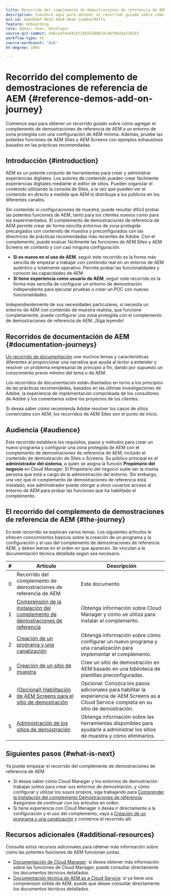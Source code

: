 ```yaml
---
title: Recorrido del complemento de demostraciones de referencia de AEM
description: Comience aquí para obtener un recorrido guiado sobre cómo agregar el complemento de demostraciones de referencia de AEM a un entorno de zona protegida con una configuración de AEM mínima. Además, pruebe las potentes funciones de AEM con ejemplos exhaustivos basados en las prácticas recomendadas.
exl-id: 8a6d4abf-0832-40e8-9ba6-1ad4ba794ffa
feature: Onboarding
role: Admin, User, Developer
source-git-commit: 646ca4f4a441bf1565558002dcd6f96d3e228563
workflow-type: ht
source-wordcount: '816'
ht-degree: 100%

---
```


# Recorrido del complemento de demostraciones de referencia de AEM {#reference-demos-add-on-journey}

Comience aquí para obtener un recorrido guiado sobre cómo agregar el complemento de demostraciones de referencia de AEM a un entorno de zona protegida con una configuración de AEM mínima. Además, pruebe las potentes funciones de AEM Sites y AEM Screens con ejemplos exhaustivos basados en las prácticas recomendadas.

## Introducción {#introduction}

AEM es un potente conjunto de herramientas para crear y administrar experiencias digitales. Los autores de contenido pueden crear fácilmente experiencias digitales mediante el editor de sitios. Pueden organizar el contenido utilizando la consola de Sites, a la vez que pueden ver el contenido en directo a medida que AEM lo distribuye a los públicos en los diferentes canales.

Sin contenido ni configuraciones de muestra, puede resultar difícil probar las potentes funciones de AEM, tanto para los clientes nuevos como para los experimentados. El complemento de demostraciones de referencia de AEM permite crear de forma sencilla entornos de zona protegida precargados con contenido de muestra y preconfigurados con las directrices de prácticas recomendadas más recientes de Adobe. Con el complemento, puede evaluar fácilmente las funciones de AEM Sites y AEM Screens en contexto y con casi ninguna configuración.

* **Si es nuevo en el uso de AEM**, seguir este recorrido es la forma más sencilla de empezar a trabajar con contenido real en un entorno de AEM auténtico y totalmente operativo. Permite probar las funcionalidades y conocer las capacidades de AEM.
* **Si tiene experiencia como usuario de AEM**, seguir este recorrido es la forma más sencilla de configurar un entorno de demostración independiente para ejecutar pruebas o crear un POC con nuevas funcionalidades.

Independientemente de sus necesidades particulares, si necesita un entorno de AEM con contenido de muestra realista, que funcione completamente, puede configurar una zona protegida con el complemento de demostraciones de referencia de AEM. ¡Siga leyendo!

## Recorridos de documentación de AEM {#documentation-journeys}

[Un recorrido de documentación](/help/journey-documentation/documentation-journeys.md) une muchos temas y características diferentes al proporcionar una narrativa que ayuda al lector a entender y resolver un problema empresarial de principio a fin, dando por supuesto un conocimiento previo mínimo del tema o de AEM.

Los recorridos de documentación están diseñados en torno a los principios de las prácticas recomendadas, basados en las últimas investigaciones de Adobe, la experiencia de implementación comprobada de los consultores de Adobe y los comentarios sobre los proyectos de los clientes.

Si desea saber cómo recomienda Adobe resolver los casos de sitios comerciales con AEM, los recorridos de AEM Sites son el punto de inicio.

## Audiencia {#audience}

Este recorrido establece los requisitos, pasos y métodos para crear un nuevo programa y configurar una zona protegida de AEM con el complemento de demostraciones de referencia de AEM, incluido el contenido de demostración de Sites o Screens. Su público principal es el **administrador del sistema**, a quien se asigna la función **Propietario del negocio** en Cloud Manager. El Propietario del negocio suele ser la misma persona que está a cargo de la administración del entorno. Sin embargo, una vez que el complemento de demostraciones de referencia está instalado, ese administrador puede otorgar a otros usuarios acceso al entorno de AEM para probar las funciones que ha habilitado el complemento.

## El recorrido del complemento de demostraciones de referencia de AEM {#the-journey}

En este recorrido se exploran varios temas. Los siguientes artículos le ofrecen conocimientos básicos sobre la creación de un programa y la configuración y el uso del complemento de demostraciones de referencia AEM, y deben leerse en el orden en que aparecen. Se vinculan a la documentación técnica detallada según sea necesario.

| # | Artículo | Descripción |
|---|---|---|
| 0 | Recorrido del complemento de demostraciones de referencia de AEM | Este documento |
| 1 | [Comprensión de la instalación del complemento de demostraciones de referencia](installation.md) | Obtenga información sobre Cloud Manager y cómo se utiliza para instalar el complemento. |
| 2 | [Creación de un programa y una canalización](create-program.md) | Obtenga información sobre cómo configurar un nuevo programa y una canalización para implementar el complemento. |
| 3 | [Creación de un sitio de muestra](create-site.md) | Cree un sitio de demostración en AEM basado en una biblioteca de plantillas preconfiguradas. |
| 4 | [(Opcional) Habilitación de AEM Screens para el sitio de demostración](screens.md) | Opcional: Conozca los pasos adicionales para habilitar la experiencia de AEM Screens as a Cloud Service completa en su sitio de demostración. |
| 5 | [Administración de los sitios de demostración](manage.md) | Obtenga información sobre las herramientas disponibles para ayudarle a administrar los sitios de muestra y cómo eliminarlos. |

## Siguientes pasos {#what-is-next}

Ya puede empezar el recorrido del complemento de demostraciones de referencia de AEM.

* Si desea saber cómo Cloud Manager y los entornos de demostración trabajan juntos para crear sus entornos de demostración, y cómo configurar y utilizar los suyos propios, siga trabajando para [Comprender la instalación del complemento Demostraciones de referencia](installation.md). Asegúrese de continuar con los artículos en orden.
* Si tiene experiencia con Cloud Manager o desea ir directamente a la configuración y el uso del complemento, vaya a [Creación de un programa y una canalización](create-program.md) y comience el recorrido allí.

## Recursos adicionales {#additional-resources}

Consulte estos recursos adicionales para obtener más información sobre cómo las potentes funciones de AEM funcionan juntas.

* [Documentación de Cloud Manager](https://experienceleague.adobe.com/docs/experience-manager-cloud-service/content/onboarding/journey/cloud-manager.html?lang=es): si desea obtener más información sobre las funciones de Cloud Manager, puede consultar directamente los documentos técnicos detallados.
* [Documentación técnica de AEM as a Cloud Service](https://experienceleague.adobe.com/docs/experience-manager-cloud-service.html?lang=es): si ya tiene una comprensión sólida de AEM, puede que desee consultar directamente los documentos técnicos detallados.
